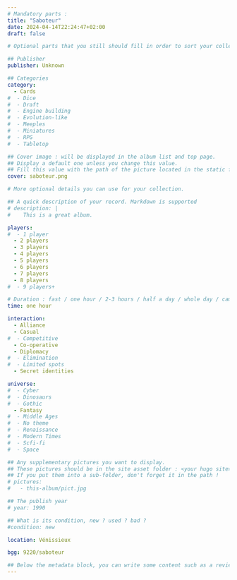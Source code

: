 ```yaml
---
# Mandatory parts :
title: "Saboteur"
date: 2024-04-14T22:24:47+02:00
draft: false

# Optional parts that you still should fill in order to sort your collection

## Publisher
publisher: Unknown

## Categories
category:
  - Cards
#  - Dice
#  - Draft
#  - Engine building
#  - Evolution-like
#  - Meeples
#  - Miniatures
#  - RPG
#  - Tabletop

## Cover image : will be displayed in the album list and top page.
## Display a default one unless you change this value.
## Fill this value with the path of the picture located in the static folder
cover: saboteur.png

# More optional details you can use for your collection.

## A quick description of your record. Markdown is supported
# description: |
#    This is a great album.

players:
#  - 1 player
  - 2 players
  - 3 players
  - 4 players
  - 5 players
  - 6 players
  - 7 players
  - 8 players
#  - 9 players+

# Duration : fast / one hour / 2-3 hours / half a day / whole day / campaign
time: one hour

interaction:
  - Alliance
  - Casual
#  - Competitive
  - Co-operative
  - Diplomacy
#  - Elimination
#  - Limited spots
  - Secret identities

universe:
#  - Cyber
#  - Dinosaurs
#  - Gothic
  - Fantasy
#  - Middle Ages
#  - No theme
#  - Renaissance
#  - Modern Times
#  - Scfi-fi
#  - Space

## Any supplementary pictures you want to display.
## These pictures should be in the site asset folder : <your hugo site>/static
## If you put them into a sub-folder, don't forget it in the path !
# pictures:
#   - this-album/pict.jpg

## The publish year
# year: 1990

## What is its condition, new ? used ? bad ?
#condition: new

location: Vénissieux

bgg: 9220/saboteur

## Below the metadata block, you can write some content such as a review or anything else you want. It'll be displayed in the album page.
---
```


